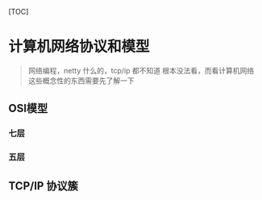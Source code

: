 [TOC]



# 计算机网络协议和模型



> 网络编程，netty 什么的，tcp/ip 都不知道 根本没法看，而看计算机网络 这些概念性的东西需要先了解一下



## OSI模型

### 七层



### 五层





## TCP/IP 协议簇

